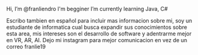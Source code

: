  Hi, I’m @franliendro
 I'm begginer
 I’m currently learning Java, C#

 Escribo tambien en español para incluir mas informacion sobre mi, soy un estudiante de informatica cual busca expandir sus conocimientos sobre esta area, mis
 intereses son el desarrollo de software y adentrarme mejor en VR, AR, AI.
 Dejo mi instagram para mejor comunicacion en vez de un correo franlie19
